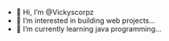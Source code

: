 - 👋 Hi, I’m @Vickyscorpz
- 👀 I’m interested in building web projects...
- 🌱 I’m currently learning java programming...

<!---
Vickyscorpz/Vickyscorpz is a ✨ special ✨ repository because its `README.md` (this file) appears on your GitHub profile.
You can click the Preview link to take a look at your changes.
--->
